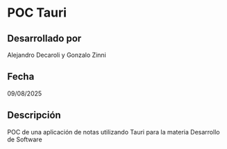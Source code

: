 # POC Tauri

## Desarrollado por

Alejandro Decaroli y Gonzalo Zinni

## Fecha

09/08/2025

## Descripción

POC de una aplicación de notas utilizando Tauri para la materia Desarrollo de Software